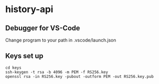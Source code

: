 # history-api

## Debugger for VS-Code

Change program to your path in .vscode/launch.json

## Keys set up
```
cd keys
ssh-keygen -t rsa -b 4096 -m PEM -f RS256.key
openssl rsa -in RS256.key -pubout -outform PEM -out RS256.key.pub
```
